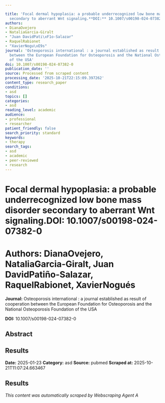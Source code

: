```yaml
---

title: 'Focal dermal hypoplasia: a probable underrecognized low bone mass disorder
  secondary to aberrant Wnt signaling.**DOI:** 10.1007/s00198-024-07382-0'
authors:
- DianaOvejero
- NataliaGarcia-Giralt
- "Juan DavidPati\xF1o-Salazar"
- RaquelRabionet
- "XavierNogu\xE9s"
journal: 'Osteoporosis international : a journal established as result of cooperation
  between the European Foundation for Osteoporosis and the National Osteoporosis Foundation
  of the USA'
doi: 10.1007/s00198-024-07382-0
publication_date: ''
source: Processed from scraped content
processing_date: '2025-10-21T22:15:09.397262'
content_type: research_paper
conditions:
- asd
topics: []
categories:
- asd
reading_level: academic
audience:
- professional
- researcher
patient_friendly: false
search_priority: standard
keywords:
- therapy
search_tags:
- asd
- academic
- peer-reviewed
- research
---
```




# Focal dermal hypoplasia: a probable underrecognized low bone mass disorder secondary to aberrant Wnt signaling.**DOI:** 10.1007/s00198-024-07382-0

# **Authors:** DianaOvejero, NataliaGarcia-Giralt, Juan DavidPatiño-Salazar, RaquelRabionet, XavierNogués

**Journal:** Osteoporosis international : a journal established as result of cooperation between the European Foundation for Osteoporosis and the National Osteoporosis Foundation of the USA

**DOI:** 10.1007/s00198-024-07382-0

## Abstract

## Results

**Date:** 2025-01-23
**Category:** asd
**Source:** pubmed
**Scraped at:** 2025-10-21T11:07:24.663467
## Results
*This content was automatically scraped by Webscraping Agent A*